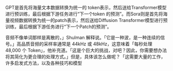 GPT是首先将海量文本数据转换为统一的 token表示，然后送给Transformer模型进行预训练，最后根据下游任务进行“下一个token 的预测”。而Sora则是首先将海量视频数据转换为统一的patch表示，然后送给Diffusion Transformer模型进行预训练，最后根据下游任务进行“下一个Patch的预测”。

音频不像单词那样是离散的，」Shulman 解释说。「它是一种波，是一种连续的信号。」高品质音频的采样率通常是 44kHz 或 48kHz，这意味着「每秒处理 48,000 个 Token」，他补充道。「这是个巨大的挑战，对吧？因此，你需要想办法将其简化为更合理的处理方式。」但是，具体该怎么做呢？「这需要大量的工作，许多启发式方法，以及各种技巧和模型